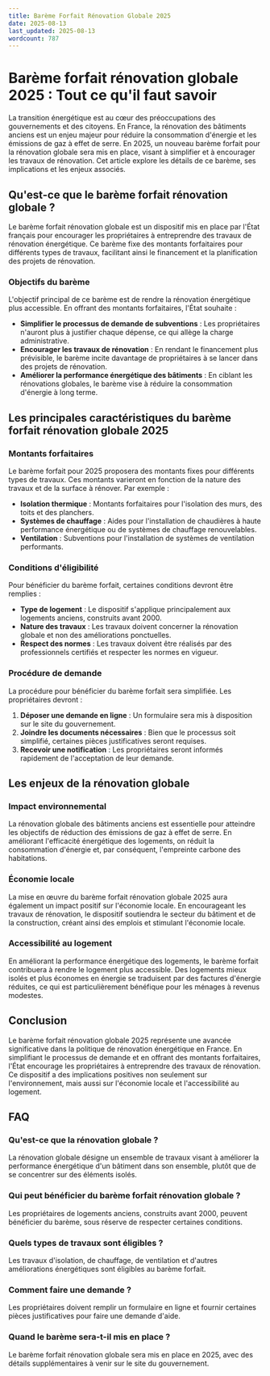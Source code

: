 ```yaml
---
title: Barème Forfait Rénovation Globale 2025
date: 2025-08-13
last_updated: 2025-08-13
wordcount: 787
---
```


# Barème forfait rénovation globale 2025 : Tout ce qu'il faut savoir

La transition énergétique est au cœur des préoccupations des gouvernements et des citoyens. En France, la rénovation des bâtiments anciens est un enjeu majeur pour réduire la consommation d'énergie et les émissions de gaz à effet de serre. En 2025, un nouveau barème forfait pour la rénovation globale sera mis en place, visant à simplifier et à encourager les travaux de rénovation. Cet article explore les détails de ce barème, ses implications et les enjeux associés.

## Qu'est-ce que le barème forfait rénovation globale ?

Le barème forfait rénovation globale est un dispositif mis en place par l'État français pour encourager les propriétaires à entreprendre des travaux de rénovation énergétique. Ce barème fixe des montants forfaitaires pour différents types de travaux, facilitant ainsi le financement et la planification des projets de rénovation.

### Objectifs du barème

L'objectif principal de ce barème est de rendre la rénovation énergétique plus accessible. En offrant des montants forfaitaires, l'État souhaite :

- **Simplifier le processus de demande de subventions** : Les propriétaires n'auront plus à justifier chaque dépense, ce qui allège la charge administrative.
- **Encourager les travaux de rénovation** : En rendant le financement plus prévisible, le barème incite davantage de propriétaires à se lancer dans des projets de rénovation.
- **Améliorer la performance énergétique des bâtiments** : En ciblant les rénovations globales, le barème vise à réduire la consommation d'énergie à long terme.

## Les principales caractéristiques du barème forfait rénovation globale 2025

### Montants forfaitaires

Le barème forfait pour 2025 proposera des montants fixes pour différents types de travaux. Ces montants varieront en fonction de la nature des travaux et de la surface à rénover. Par exemple :

- **Isolation thermique** : Montants forfaitaires pour l'isolation des murs, des toits et des planchers.
- **Systèmes de chauffage** : Aides pour l'installation de chaudières à haute performance énergétique ou de systèmes de chauffage renouvelables.
- **Ventilation** : Subventions pour l'installation de systèmes de ventilation performants.

### Conditions d'éligibilité

Pour bénéficier du barème forfait, certaines conditions devront être remplies :

- **Type de logement** : Le dispositif s'applique principalement aux logements anciens, construits avant 2000.
- **Nature des travaux** : Les travaux doivent concerner la rénovation globale et non des améliorations ponctuelles.
- **Respect des normes** : Les travaux doivent être réalisés par des professionnels certifiés et respecter les normes en vigueur.

### Procédure de demande

La procédure pour bénéficier du barème forfait sera simplifiée. Les propriétaires devront :

1. **Déposer une demande en ligne** : Un formulaire sera mis à disposition sur le site du gouvernement.
2. **Joindre les documents nécessaires** : Bien que le processus soit simplifié, certaines pièces justificatives seront requises.
3. **Recevoir une notification** : Les propriétaires seront informés rapidement de l'acceptation de leur demande.

## Les enjeux de la rénovation globale

### Impact environnemental

La rénovation globale des bâtiments anciens est essentielle pour atteindre les objectifs de réduction des émissions de gaz à effet de serre. En améliorant l'efficacité énergétique des logements, on réduit la consommation d'énergie et, par conséquent, l'empreinte carbone des habitations.

### Économie locale

La mise en œuvre du barème forfait rénovation globale 2025 aura également un impact positif sur l'économie locale. En encourageant les travaux de rénovation, le dispositif soutiendra le secteur du bâtiment et de la construction, créant ainsi des emplois et stimulant l'économie locale.

### Accessibilité au logement

En améliorant la performance énergétique des logements, le barème forfait contribuera à rendre le logement plus accessible. Des logements mieux isolés et plus économes en énergie se traduisent par des factures d'énergie réduites, ce qui est particulièrement bénéfique pour les ménages à revenus modestes.

## Conclusion

Le barème forfait rénovation globale 2025 représente une avancée significative dans la politique de rénovation énergétique en France. En simplifiant le processus de demande et en offrant des montants forfaitaires, l'État encourage les propriétaires à entreprendre des travaux de rénovation. Ce dispositif a des implications positives non seulement sur l'environnement, mais aussi sur l'économie locale et l'accessibilité au logement.

## FAQ

### Qu'est-ce que la rénovation globale ?

La rénovation globale désigne un ensemble de travaux visant à améliorer la performance énergétique d'un bâtiment dans son ensemble, plutôt que de se concentrer sur des éléments isolés.

### Qui peut bénéficier du barème forfait rénovation globale ?

Les propriétaires de logements anciens, construits avant 2000, peuvent bénéficier du barème, sous réserve de respecter certaines conditions.

### Quels types de travaux sont éligibles ?

Les travaux d'isolation, de chauffage, de ventilation et d'autres améliorations énergétiques sont éligibles au barème forfait.

### Comment faire une demande ?

Les propriétaires doivent remplir un formulaire en ligne et fournir certaines pièces justificatives pour faire une demande d'aide.

### Quand le barème sera-t-il mis en place ?

Le barème forfait rénovation globale sera mis en place en 2025, avec des détails supplémentaires à venir sur le site du gouvernement.